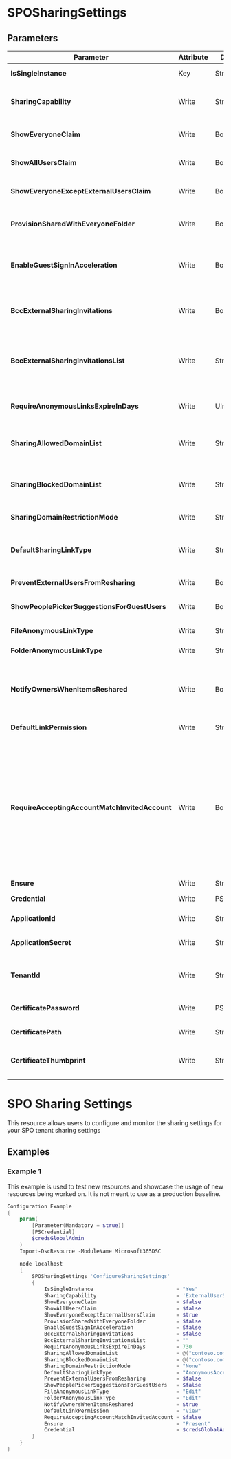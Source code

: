 ﻿# SPOSharingSettings

## Parameters

| Parameter | Attribute | DataType | Description | Allowed Values |
| --- | --- | --- | --- | --- |
| **IsSingleInstance** | Key | String | Specifies the resource is a single instance, the value must be 'Yes' |Yes|
| **SharingCapability** | Write | String | Configures anonymous link types for folders |ExistingExternalUserSharingOnly, ExternalUserAndGuestSharing, Disabled, ExternalUserSharingOnly|
| **ShowEveryoneClaim** | Write | Boolean | Enables the administrator to hide the Everyone claim in the People Picker. ||
| **ShowAllUsersClaim** | Write | Boolean | Enables the administrator to hide the All Users claim groups in People Picker. ||
| **ShowEveryoneExceptExternalUsersClaim** | Write | Boolean | Enables the administrator to hide the Everyone except external users claim in the People Picker. ||
| **ProvisionSharedWithEveryoneFolder** | Write | Boolean | Creates a Shared with Everyone folder in every user's new OneDrive for Business document library. ||
| **EnableGuestSignInAcceleration** | Write | Boolean | Accelerates guest-enabled site collections as well as member-only site collections when the SignInAccelerationDomain parameter is set. ||
| **BccExternalSharingInvitations** | Write | Boolean | When the feature is enabled, all external sharing invitations that are sent will blind copy the e-mail messages listed in the BccExternalSharingsInvitationList. ||
| **BccExternalSharingInvitationsList** | Write | String | Specifies a list of e-mail addresses to be BCC'd when the BCC for External Sharing feature is enabled.Multiple addresses can be specified by creating a comma separated list with no spaces. ||
| **RequireAnonymousLinksExpireInDays** | Write | UInt32 | Specifies all anonymous links that have been created (or will be created) will expire after the set number of days. ||
| **SharingAllowedDomainList** | Write | StringArray[] | Specifies a list of email domains that is allowed for sharing with the external collaborators. Entry values as an array of domains. ||
| **SharingBlockedDomainList** | Write | StringArray[] | Specifies a list of email domains that is blocked or prohibited for sharing with the external collaborators. Entry values as an array of domains. ||
| **SharingDomainRestrictionMode** | Write | String | Specifies the external sharing mode for domains. |None, AllowList, BlockList|
| **DefaultSharingLinkType** | Write | String | Lets administrators choose what type of link appears is selected in the 'Get a link' sharing dialog box in OneDrive for Business and SharePoint Online |None, Direct, Internal, AnonymousAccess|
| **PreventExternalUsersFromResharing** | Write | Boolean | Allow or deny external users re-sharing ||
| **ShowPeoplePickerSuggestionsForGuestUsers** | Write | Boolean | Enables the administrator to hide the guest users claim in the People Picker. ||
| **FileAnonymousLinkType** | Write | String | Configures anonymous link types for files |View, Edit|
| **FolderAnonymousLinkType** | Write | String | Configures anonymous link types for folders |View, Edit|
| **NotifyOwnersWhenItemsReshared** | Write | Boolean | When this parameter is set to $true and another user re-shares a document from a userâs OneDrive for Business, the OneDrive for Business owner is notified by e-mail. ||
| **DefaultLinkPermission** | Write | String | Specifies the link permission on the tenant level. |None, View, Edit|
| **RequireAcceptingAccountMatchInvitedAccount** | Write | Boolean | Ensures that an external user can only accept an external sharing invitation with an account matching the invited email address.Administrators who desire increased control over external collaborators should consider enabling this feature. False (default) - When a document is shared with an external user, bob@contoso.com, it can be accepted by any user with access to the invitation link in the original e-mail.True - User must accept this invitation with bob@contoso.com. ||
| **Ensure** | Write | String | Only accepted value is 'Present'. |Present, Absent|
| **Credential** | Write | PSCredential | Credentials of the account to authenticate with. ||
| **ApplicationId** | Write | String | Id of the Azure Active Directory application to authenticate with. ||
| **ApplicationSecret** | Write | String | Secret of the Azure Active Directory application to authenticate with. ||
| **TenantId** | Write | String | Name of the Azure Active Directory tenant used for authentication. Format contoso.onmicrosoft.com ||
| **CertificatePassword** | Write | PSCredential | Username can be made up to anything but password will be used for certificatePassword ||
| **CertificatePath** | Write | String | Path to certificate used in service principal usually a PFX file. ||
| **CertificateThumbprint** | Write | String | Thumbprint of the Azure Active Directory application's authentication certificate to use for authentication. ||


# SPO Sharing Settings

This resource allows users to configure and monitor the sharing settings for
your SPO tenant sharing settings

## Examples

### Example 1

This example is used to test new resources and showcase the usage of new resources being worked on.
It is not meant to use as a production baseline.

```powershell
Configuration Example
{
    param(
        [Parameter(Mandatory = $true)]
        [PSCredential]
        $credsGlobalAdmin
    )
    Import-DscResource -ModuleName Microsoft365DSC

    node localhost
    {
        SPOSharingSettings 'ConfigureSharingSettings'
        {
            IsSingleInstance                           = "Yes"
            SharingCapability                          = 'ExternalUserSharingOnly'
            ShowEveryoneClaim                          = $false
            ShowAllUsersClaim                          = $false
            ShowEveryoneExceptExternalUsersClaim       = $true
            ProvisionSharedWithEveryoneFolder          = $false
            EnableGuestSignInAcceleration              = $false
            BccExternalSharingInvitations              = $false
            BccExternalSharingInvitationsList          = ""
            RequireAnonymousLinksExpireInDays          = 730
            SharingAllowedDomainList                   = @("contoso.com")
            SharingBlockedDomainList                   = @("contoso.com")
            SharingDomainRestrictionMode               = "None"
            DefaultSharingLinkType                     = "AnonymousAccess"
            PreventExternalUsersFromResharing          = $false
            ShowPeoplePickerSuggestionsForGuestUsers   = $false
            FileAnonymousLinkType                      = "Edit"
            FolderAnonymousLinkType                    = "Edit"
            NotifyOwnersWhenItemsReshared              = $true
            DefaultLinkPermission                      = "View"
            RequireAcceptingAccountMatchInvitedAccount = $false
            Ensure                                     = "Present"
            Credential                                 = $credsGlobalAdmin
        }
    }
}
```

